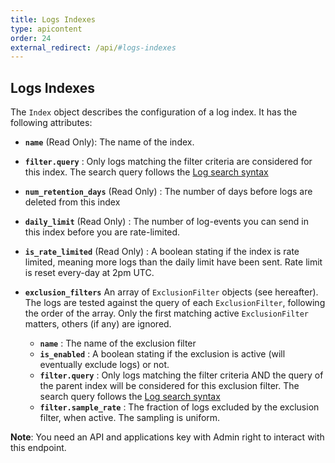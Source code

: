 ```yaml
---
title: Logs Indexes
type: apicontent
order: 24
external_redirect: /api/#logs-indexes
---
```


## Logs Indexes

The `Index` object describes the configuration of a log index. It has the following attributes:

* **`name`** (Read Only):
    The name of the index.
* **`filter.query`** :
    Only logs matching the filter criteria are considered for this index.
    The search query follows the [Log search syntax][1]
* **`num_retention_days`** (Read Only) :
    The number of days before logs are deleted from this index
* **`daily_limit`** (Read Only) :
    The number of log-events you can send in this index before you are rate-limited.
* **`is_rate_limited`** (Read Only) :
    A boolean stating if the index is rate limited, meaning more logs than the daily limit have been sent. Rate limit is reset every-day at 2pm UTC.
* **`exclusion_filters`**
    An array of `ExclusionFilter` objects (see hereafter). The logs are tested against the query of each `ExclusionFilter`, following the order of the array. Only the first matching active `ExclusionFilter` matters, others (if any) are ignored.

  * **`name`** :
    The name of the exclusion filter
  * **`is_enabled`** :
    A boolean stating if the exclusion is active (will eventually exclude logs) or not.
  * **`filter.query`** :
    Only logs matching the filter criteria AND the query of the parent index will be considered for this exclusion filter.
    The search query follows the [Log search syntax][1]
  * **`filter.sample_rate`** :
    The fraction of logs excluded by the exclusion filter, when active. The sampling is uniform.

**Note**:  You need an API and applications key with Admin right to interact with this endpoint.

[1]: /logs/search_syntax
